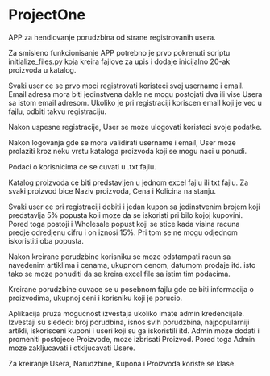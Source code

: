 # ProjectOne

APP za hendlovanje porudzbina od strane registrovanih usera.

Za smisleno funkcionisanje APP potrebno je prvo pokrenuti scriptu initialize_files.py koja kreira fajlove za upis i dodaje inicijalno 20-ak proizvoda u katalog.

Svaki user ce se prvo moci registrovati koristeci svoj username i email. Email adresa mora biti jedinstvena dakle ne mogu postojati dva ili vise Usera 
sa istom email adresom. Ukoliko je pri registraciji koriscen email koji je vec u fajlu, odbiti takvu registraciju.

Nakon uspesne registracije, User se moze ulogovati koristeci svoje podatke.

Nakon logovanja gde se mora validirati username i email, User moze prolaziti kroz neku vrstu kataloga proizvoda koji se mogu naci u ponudi.

Podaci o korisnicima ce se cuvati u .txt fajlu.

Katalog proizvoda ce biti predstavljen u jednom excel fajlu ili txt fajlu. Za svaki proizvod bice Naziv proizvoda, Cena i Kolicina na stanju.

Svaki user ce pri registraciji dobiti i jedan kupon sa jedinstvenim brojem koji predstavlja 5% popusta koji moze da se iskoristi pri bilo kojoj kupovini. 
Pored toga postoji i Wholesale popust koji se stice kada visina racuna predje odredjenu cifru i on iznosi 15%. Pri tom se ne mogu odjednom iskoristiti oba popusta.

Nakon kreirane porudzbine korisniku se moze odstampati racun sa navedenim artiklima i cenama, ukupnom cenom, datumom prodaje itd. isto tako se moze ponuditi 
da se kreira excel file sa istim tim podacima.

Kreirane porudzbine cuvace se u posebnom fajlu gde ce biti informacija o proizvodima, ukupnoj ceni i korisniku koji je porucio.

Aplikacija pruza mogucnost izvestaja ukoliko imate admin kredencijale. Izvestaji su sledeci:
broj porudbina, isnos svih porudzbina, najpopularniji artikli, iskorisceni kuponi i useri koji su ga iskoristili itd.
Admin moze dodati i promeniti postojece Proizvode, moze izbrisati Proizvod. Pored toga Admin moze zakljucavati i otkljucavati Usere.

Za kreiranje Usera, Narudzbine, Kupona i Proizvoda koriste se klase.
